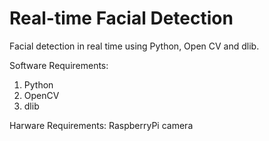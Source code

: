 # Real-time Facial Detection
Facial detection in real time using Python, Open CV and dlib.

Software Requirements:
1) Python
2) OpenCV
3) dlib

Harware Requirements:
RaspberryPi camera
